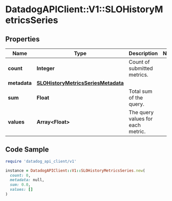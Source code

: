 # DatadogAPIClient::V1::SLOHistoryMetricsSeries

## Properties

| Name | Type | Description | Notes |
| ---- | ---- | ----------- | ----- |
| **count** | **Integer** | Count of submitted metrics. |  |
| **metadata** | [**SLOHistoryMetricsSeriesMetadata**](SLOHistoryMetricsSeriesMetadata.md) |  |  |
| **sum** | **Float** | Total sum of the query. |  |
| **values** | **Array&lt;Float&gt;** | The query values for each metric. |  |

## Code Sample

```ruby
require 'datadog_api_client/v1'

instance = DatadogAPIClient::V1::SLOHistoryMetricsSeries.new(
  count: 0,
  metadata: null,
  sum: 0.0,
  values: []
)
```

